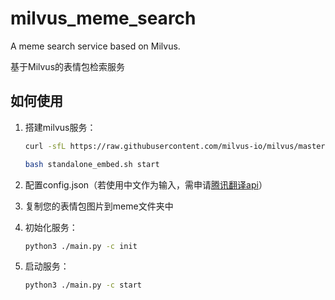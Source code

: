 # milvus_meme_search
A meme search service based on Milvus. 

基于Milvus的表情包检索服务



## 如何使用

1. 搭建milvus服务：

   ```bash
   curl -sfL https://raw.githubusercontent.com/milvus-io/milvus/master/scripts/standalone_embed.sh -o standalone_embed.sh
   
   bash standalone_embed.sh start
   ```

2. 配置config.json（若使用中文作为输入，需申请[腾讯翻译api](https://links.jianshu.com/go?to=https%3A%2F%2Fcloud.tencent.com%2Fdocument%2Fproduct%2F551%2F35017)）

3. 复制您的表情包图片到meme文件夹中

4. 初始化服务：

   ```bash
   python3 ./main.py -c init
   ```

5. 启动服务：

   ```bash
   python3 ./main.py -c start
   ```

   
